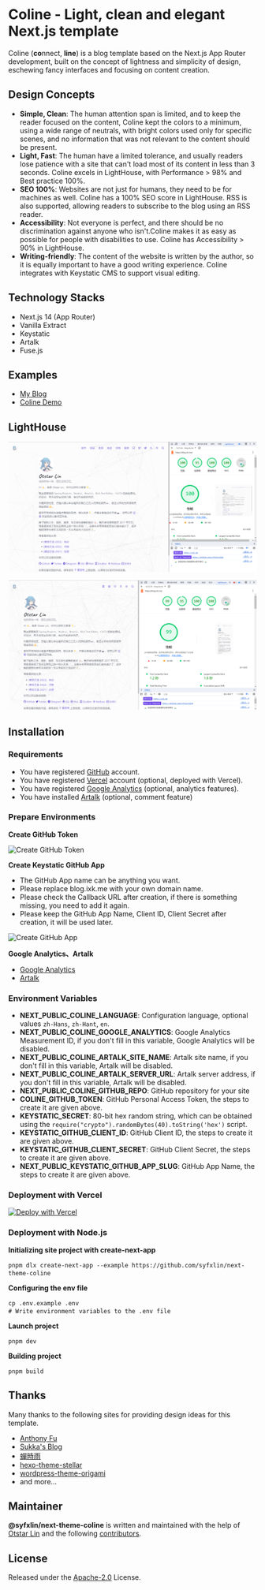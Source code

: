 # Coline - Light, clean and elegant Next.js template

Coline (**co**nnect, **line**) is a blog template based on the Next.js App Router development, built on the concept of lightness and simplicity of design, eschewing fancy interfaces and focusing on content creation.

## Design Concepts

- **Simple, Clean**: The human attention span is limited, and to keep the reader focused on the content, Coline kept the colors to a minimum, using a wide range of neutrals, with bright colors used only for specific scenes, and no information that was not relevant to the content should be present.
- **Light, Fast**: The human have a limited tolerance, and usually readers lose patience with a site that can't load most of its content in less than 3 seconds. Coline excels in LightHouse, with Performance > 98% and Best practice 100%.
- **SEO 100%**: Websites are not just for humans, they need to be for machines as well. Coline has a 100% SEO score in LightHouse. RSS is also supported, allowing readers to subscribe to the blog using an RSS reader.
- **Accessibility**: Not everyone is perfect, and there should be no discrimination against anyone who isn't.Coline makes it as easy as possible for people with disabilities to use. Coline has Accessibility > 90% in LightHouse.
- **Writing-friendly**: The content of the website is written by the author, so it is equally important to have a good writing experience. Coline integrates with Keystatic CMS to support visual editing.

## Technology Stacks

- Next.js 14 (App Router)
- Vanilla Extract
- Keystatic
- Artalk
- Fuse.js

## Examples

- [My Blog](https://blog.ixk.me)
- [Coline Demo](https://next-theme-coline-syfxlin.vercel.app/)

## LightHouse

![Desktop Benchmark](https://github.com/syfxlin/static/raw/master/next-theme-coline/desktop-benchmark.2880x1505.png)

![Mobile Benchmark](https://github.com/syfxlin/static/raw/master/next-theme-coline/mobile-benchmark.2880x1505.png)

## Installation

### Requirements

- You have registered [GitHub](https://github.com/) account.
- You have registered [Vercel](https://vercel.com) account (optional, deployed with Vercel).
- You have registered [Google Analytics](https://analytics.google.com/) (optional, analytics features).
- You have installed [Artalk](https://github.com/ArtalkJS/Artalk) (optional, comment feature)

### Prepare Environments

**Create GitHub Token**

![Create GitHub Token](https://github.com/syfxlin/static/raw/master/next-theme-coline/create-github-token.2853x1564.gif)

**Create Keystatic GitHub App**

- The GitHub App name can be anything you want.
- Please replace blog.ixk.me with your own domain name.
- Please check the Callback URL after creation, if there is something missing, you need to add it again.
- Please keep the GitHub App Name, Client ID, Client Secret after creation, it will be used later.

![Create GitHub App](https://github.com/syfxlin/static/raw/master/next-theme-coline/create-github-app.2853x1564.gif)

**Google Analytics、Artalk**

- [Google Analytics](https://analytics.google.com)
- [Artalk](https://artalk.js.org)

### Environment Variables

- **NEXT_PUBLIC_COLINE_LANGUAGE**: Configuration language, optional values `zh-Hans`, `zh-Hant`, `en`.
- **NEXT_PUBLIC_COLINE_GOOGLE_ANALYTICS**: Google Analytics Measurement ID, if you don't fill in this variable, Google Analytics will be disabled.
- **NEXT_PUBLIC_COLINE_ARTALK_SITE_NAME**: Artalk site name, if you don't fill in this variable, Artalk will be disabled.
- **NEXT_PUBLIC_COLINE_ARTALK_SERVER_URL**: Artalk server address, if you don't fill in this variable, Artalk will be disabled.
- **NEXT_PUBLIC_COLINE_GITHUB_REPO**: GitHub repository for your site
- **COLINE_GITHUB_TOKEN**: GitHub Personal Access Token, the steps to create it are given above.
- **KEYSTATIC_SECRET**: 80-bit hex random string, which can be obtained using the `require("crypto").randomBytes(40).toString('hex')` script.
- **KEYSTATIC_GITHUB_CLIENT_ID**: GitHub Client ID, the steps to create it are given above.
- **KEYSTATIC_GITHUB_CLIENT_SECRET**: GitHub Client Secret, the steps to create it are given above.
- **NEXT_PUBLIC_KEYSTATIC_GITHUB_APP_SLUG**: GitHub App Name, the steps to create it are given above.

### Deployment with Vercel

[![Deploy with Vercel](https://vercel.com/button)](https://vercel.com/new/clone?repository-url=https%3A%2F%2Fgithub.com%2Fsyfxlin%2Fnext-theme-coline&env=NEXT_PUBLIC_COLINE_LANGUAGE,NEXT_PUBLIC_COLINE_GOOGLE_ANALYTICS,NEXT_PUBLIC_COLINE_ARTALK_SITE_NAME,NEXT_PUBLIC_COLINE_ARTALK_SERVER_URL,NEXT_PUBLIC_COLINE_GITHUB_REPO,COLINE_GITHUB_TOKEN,KEYSTATIC_SECRET,KEYSTATIC_GITHUB_CLIENT_ID,KEYSTATIC_GITHUB_CLIENT_SECRET,NEXT_PUBLIC_KEYSTATIC_GITHUB_APP_SLUG&project-name=blog&repository-name=blog)

### Deployment with Node.js

**Initializing site project with create-next-app**

```shell
pnpm dlx create-next-app --example https://github.com/syfxlin/next-theme-coline
```

**Configuring the env file**

```shell
cp .env.example .env
# Write environment variables to the .env file
```

**Launch project**

```shell
pnpm dev
```

**Building project**

```shell
pnpm build
```

## Thanks

Many thanks to the following sites for providing design ideas for this template.

- [Anthony Fu](https://antfu.me/)
- [Sukka's Blog](https://blog.skk.moe/)
- [蟬時雨](https://www.chanshiyu.com/)
- [hexo-theme-stellar](https://github.com/xaoxuu/hexo-theme-stellar)
- [wordpress-theme-origami](https://github.com/syfxlin/origami)
- and more...

## Maintainer

**@syfxlin/next-theme-coline** is written and maintained with the help of [Otstar Lin](https://github.com/syfxlin) and the following [contributors](https://github.com/syfxlin/next-theme-coline/graphs/contributors).

## License

Released under the [Apache-2.0](https://opensource.org/licenses/Apache-2.0) License.
